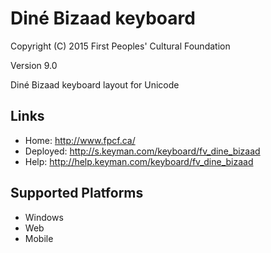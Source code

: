 Diné Bizaad keyboard
======================

Copyright (C) 2015 First Peoples' Cultural Foundation

Version 9.0

Diné Bizaad keyboard layout for Unicode

Links
-----

 * Home:     <http://www.fpcf.ca/>
 * Deployed: <http://s.keyman.com/keyboard/fv_dine_bizaad>
 * Help:     <http://help.keyman.com/keyboard/fv_dine_bizaad>
 
Supported Platforms
-------------------

 * Windows
 * Web
 * Mobile
